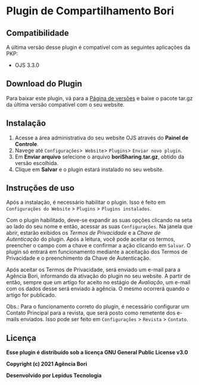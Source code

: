 # Plugin de Compartilhamento Bori


## Compatibilidade

A última versão desse plugin é compatível com as seguintes aplicações da PKP:

* OJS 3.3.0

## Download do Plugin

Para baixar este plugin, vá para a [Página de versões](https://github.com/lepidus/boriSharing/releases) e baixe o pacote tar.gz da última versão compatível com o seu website.

## Instalação

1. Acesse a área administrativa do seu website OJS através do __Painel de Controle__.
2. Navege até `Configurações`>` Website`> `Plugins`> `Enviar novo plugin`.
3. Em __Enviar arquivo__ selecione o arquivo __boriSharing.tar.gz__, obtido da versão escolhida.
4. Clique em  __Salvar__ e o plugin estará instalado no seu website.

## Instruções de uso

Após a instalação, é necessário habilitar o plugin. Isso é feito em `Configurações do Website` > `Plugins` > `Plugins instalados`.

Com o plugin habilitado, deve-se expandir as suas opções clicando na seta ao lado do seu nome e então, acessar as suas `Configurações`. Na janela que abrir, estarão exibidos os _Termos de Privacidade_ e a _Chave de Autenticação_ do plugin. Após a leitura, você pode aceitar os termos, preencher o campo com a chave e confirmar a ação clicando em `Salvar`. O plugin só entrará em funcionamento mediante a aceitação dos Termos de Privacidade e o preenchimento da Chave de Autenticação.

Após aceitar os Termos de Privacidade, será enviado um e-mail para a Agência Bori, informando da ativação do plugin no seu website. A partir de então, sempre que um artigo for aceito no estágio de _Avaliação_, um e-mail com os dados desse será enviado à agência. O mesmo ocorrerá quando o artigo for publicado.

Obs.: Para o funcionamento correto do plugin, é necessário configurar um Contato Principal para a revista, que será posto como remetente dos e-mails enviados. Isso pode ser feito em `Configurações` > `Revista` > `Contato`.

## Licença
__Esse plugin é distribuído sob a licença GNU General Public License v3.0__

__Copyright (c) 2021 Agência Bori__

__Desenvolvido por Lepidus Tecnologia__